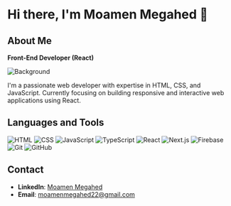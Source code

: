 # Hi there, I'm Moamen Megahed 👋

## About Me

**Front-End Developer (React)**

![Background](https://via.placeholder.com/1200x200/282C34/FFFFFF?text=Front-End+Developer+(React))

I'm a passionate web developer with expertise in HTML, CSS, and JavaScript. Currently focusing on building responsive and interactive web applications using React.
## Languages and Tools

![HTML](https://img.shields.io/badge/HTML-5-orange?style=flat-square&logo=html5&logoColor=white)
![CSS](https://img.shields.io/badge/CSS-3-blue?style=flat-square&logo=css3&logoColor=white)
![JavaScript](https://img.shields.io/badge/JavaScript-ES6-yellow?style=flat-square&logo=javascript&logoColor=white)
![TypeScript](https://img.shields.io/badge/TypeScript-4.0-blue?style=flat-square&logo=typescript&logoColor=white)
![React](https://img.shields.io/badge/React-16.13-blue?style=flat-square&logo=react&logoColor=white)
![Next.js](https://img.shields.io/badge/Next.js-10.1-black?style=flat-square&logo=next.js&logoColor=white)
![Firebase](https://img.shields.io/badge/Firebase-7.14-yellow?style=flat-square&logo=firebase&logoColor=white)
![Git](https://img.shields.io/badge/Git-2.27.0-orange?style=flat-square&logo=git&logoColor=white)
![GitHub](https://img.shields.io/badge/GitHub-100%25-%2304A6A4?style=flat-square&logo=github&logoColor=white)


## Contact
- **LinkedIn**: [Moamen Megahed](https://www.linkedin.com/in/moamen-megahed/)
- **Email**: moamenmegahed22@gmail.com
